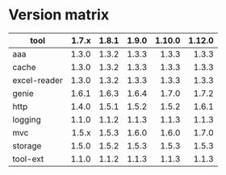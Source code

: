 # Version matrix

| tool         |  1.7.x  |  1.8.1  |  1.9.0  | 1.10.0  | 1.12.0  |
| ------------ |  -----: |  -----: |  -----: | ------: | ------: |
| aaa          |  1.3.0  |  1.3.2  |  1.3.3  |  1.3.3  |  1.3.3  |
| cache        |  1.3.0  |  1.3.2  |  1.3.3  |  1.3.3  |  1.3.3  |
| excel-reader |  1.3.0  |  1.3.2  |  1.3.3  |  1.3.3  |  1.3.3  |
| genie        |  1.6.1  |  1.6.3  |  1.6.4  |  1.7.0  |  1.7.2  |
| http         |  1.4.0  |  1.5.1  |  1.5.2  |  1.5.2  |  1.6.1  |
| logging      |  1.1.0  |  1.1.2  |  1.1.3  |  1.1.3  |  1.1.3  |
| mvc          |  1.5.x  |  1.5.3  |  1.6.0  |  1.6.0  |  1.7.0  |
| storage      |  1.5.0  |  1.5.2  |  1.5.3  |  1.5.3  |  1.5.3  |
| tool-ext     |  1.1.0  |  1.1.2  |  1.1.3  |  1.1.3  |  1.1.3  |
